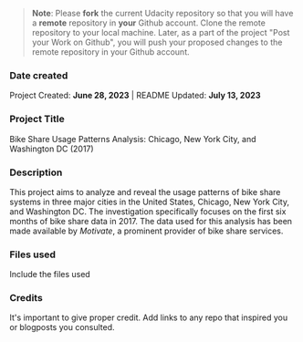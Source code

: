 >**Note**: Please **fork** the current Udacity repository so that you will have a **remote** repository in **your** Github account. Clone the remote repository to your local machine. Later, as a part of the project "Post your Work on Github", you will push your proposed changes to the remote repository in your Github account.

### Date created
Project Created: **June 28, 2023** | README Updated: **July 13, 2023**

### Project Title
Bike Share Usage Patterns Analysis: Chicago, New York City, and Washington DC (2017)

### Description
This project aims to analyze and reveal the usage patterns of bike share systems in three major cities in the United States, Chicago, New York City, and Washington DC. The investigation specifically focuses on the first six months of bike share data in 2017. The data used for this analysis has been made available by _Motivate_, a prominent provider of bike share services.

### Files used
Include the files used

### Credits
It's important to give proper credit. Add links to any repo that inspired you or blogposts you consulted.

